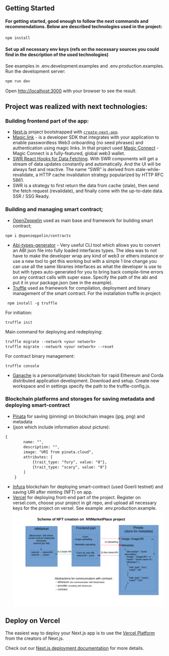 ## Getting Started
#### For getting started, good enough to follow the next commands and recommendations. Below are described technologies used in the project:

```bash
npm install
```
#### Set up all necessary env keys (refs on the necessary sources you could find in the description of the used technologies)
See examples in .env.development.examples and .env.production.examples.
Run the development server:

```bash
npm run dev
```
Open [http://localhost:3000](http://localhost:3000) with your browser to see the result.


## Project was realized with next technologies:

### Building frontend part of the app:
- [Next.js](https://nextjs.org/) project bootstrapped with [`create-next-app`](https://github.com/vercel/next.js/tree/canary/packages/create-next-app).
- [Magic.link](https://magic.link/) - is a developer SDK that integrates with your application to enable passwordless Web3 onboarding (no seed phrases) and authentication using magic links.
  In that project used [Magic Connect](https://magic.link/connect) - Magic Connect is a fully-featured, global web3 wallet.
- [SWR React Hooks for Data Fetching](https://swr.vercel.app/). With SWR components will get a stream of data updates constantly and automatically.
  And the UI will be always fast and reactive. The name “SWR” is derived from stale-while-revalidate, a HTTP cache invalidation strategy popularized by HTTP RFC 5861.
- SWR is a strategy to first return the data from cache (stale), then send the fetch request (revalidate), and finally come with the up-to-date data. SSR / SSG Ready.

### Building and managing smart contract;
- [OpenZeppelin](https://docs.openzeppelin.com/contracts/4.x/) used as main base and framework for building smart contract;
```
npm i @openzeppelin/contracts
```
- [Abi-types-generator](https://github.com/joshstevens19/ethereum-abi-types-generator) - Very useful CLI tool which allows 
you to convert an ABI json file into fully loaded interfaces types.
The idea was to not have to make the developer wrap any kind of web3 or ethers instance or use a new tool to get this
working but with a simple 1 line change you can use all the same libraries interfaces as what the developer is use
to but with types auto-generated for you to bring back compile-time errors on any contract calls with super ease.
Specify the path of the abi and put it in your package.json (see in the example).
- [Truffle](https://trufflesuite.com/docs/truffle/) used as framework for compilation, deployment and binary management of the smart contract.
For the installation truffle in project:
```
 npm install -g truffle 
```
For initiation: 
```
truffle init
```
Main command for deploying and redeploying:
```
truffle migrate --network <your network>
truffle migrate --network <your network> --reset
```
For contract binary management:
```
truffle console
```

- [Ganache](https://trufflesuite.com/docs/ganache/) is a personal(private) blockchain for rapid Ethereum and Corda distributed application development.
  Download and setup. Create new workspace and in settings specify the path to the truffle-config.js.

### Blockchain platforms and storages for saving metadata and deploying smart-contract 
- [Pinata](https://app.pinata.cloud/) for saving (pinning) on blockchain images (jpg, png) and metadata
- (json which include information about picture):
```
{
        name: "",
        description: "",
        image: "URI from pinata.cloud",
        attributes: [
            {trait_type: "fury", value: "0"},
            {trait_type: "scary", value: "0"}
        ]
    }
```
- [Infura](https://infura.io/) blockchain for deploying smart-contract (used Goerli testnet) and saving URI after minting (NFT) on app.
- [Vercel](https://vercel.com/) for deploying front-end part of the project. Register on versel.com, choose your project in git repo, 
and upload all necessary keys for the project on versel. See example .env.production.example.
  ![alt text](https://github.com/Igor-Koniukhov/nft-market-eth-magic-link/blob/develop/public/images/scheme-nft-creation.png?raw=true)


## Deploy on Vercel

The easiest way to deploy your Next.js app is to use the [Vercel Platform](https://vercel.com/new?utm_medium=default-template&filter=next.js&utm_source=create-next-app&utm_campaign=create-next-app-readme) from the creators of Next.js.

Check out our [Next.js deployment documentation](https://nextjs.org/docs/deployment) for more details.
